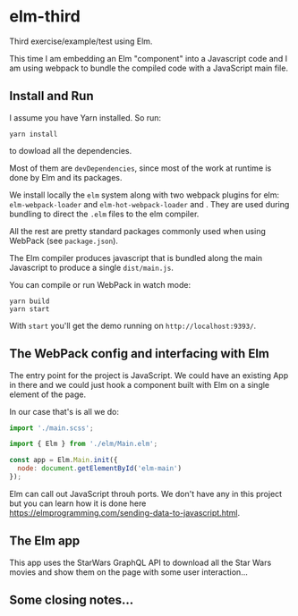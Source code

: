 # elm-third

Third exercise/example/test using Elm.

This time I am embedding an Elm "component" into a Javascript code and I am
using webpack to bundle the compiled code with a JavaScript main file.

## Install and Run

I assume you have Yarn installed. So run:

    yarn install

to dowload all the dependencies.

Most of them are `devDependencies`, since most of the work at runtime is done by Elm and its packages.

We install locally the `elm` system along with two webpack plugins for elm: `elm-webpack-loader` and `elm-hot-webpack-loader` and . They are used during bundling to direct the `.elm` files to the elm compiler.

All the rest are pretty standard packages commonly used when using WebPack (see `package.json`).

The Elm compiler produces javascript that is bundled along the main Javascript to produce a single `dist/main.js`.

You can compile or run WebPack in watch mode:

    yarn build
    yarn start

With `start` you'll get the demo running on `http://localhost:9393/`.

## The WebPack config and interfacing with Elm

The entry point for the project is JavaScript. We could have an existing App in there and we
could just hook a component built with Elm on a single element of the page.

In our case that's is all we do:

```js
import './main.scss';

import { Elm } from './elm/Main.elm';

const app = Elm.Main.init({
  node: document.getElementById('elm-main')
});
```

Elm can call out JavaScript throuh ports. We don't have any in this project but you can learn how
it is done here https://elmprogramming.com/sending-data-to-javascript.html.



## The Elm app

This app uses the StarWars GraphQL API to download all the Star Wars movies and show them on the
page with some user interaction...

## Some closing notes...
